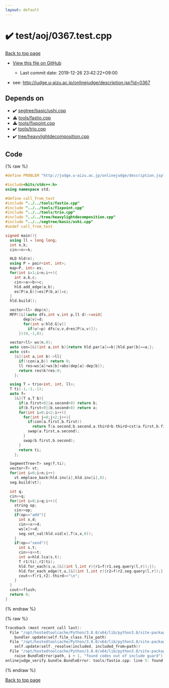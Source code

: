 ```yaml
---
layout: default
---
```


<!-- mathjax config similar to math.stackexchange -->
<script type="text/javascript" async
  src="https://cdnjs.cloudflare.com/ajax/libs/mathjax/2.7.5/MathJax.js?config=TeX-MML-AM_CHTML">
</script>
<script type="text/x-mathjax-config">
  MathJax.Hub.Config({
    TeX: { equationNumbers: { autoNumber: "AMS" }},
    tex2jax: {
      inlineMath: [ ['$','$'] ],
      processEscapes: true
    },
    "HTML-CSS": { matchFontHeight: false },
    displayAlign: "left",
    displayIndent: "2em"
  });
</script>

<script type="text/javascript" src="https://cdnjs.cloudflare.com/ajax/libs/jquery/3.4.1/jquery.min.js"></script>
<script src="https://cdn.jsdelivr.net/npm/jquery-balloon-js@1.1.2/jquery.balloon.min.js" integrity="sha256-ZEYs9VrgAeNuPvs15E39OsyOJaIkXEEt10fzxJ20+2I=" crossorigin="anonymous"></script>
<script type="text/javascript" src="../../../assets/js/copy-button.js"></script>
<link rel="stylesheet" href="../../../assets/css/copy-button.css" />


# :heavy_check_mark: test/aoj/0367.test.cpp

<a href="../../../index.html">Back to top page</a>

* <a href="{{ site.github.repository_url }}/blob/master/test/aoj/0367.test.cpp">View this file on GitHub</a>
    - Last commit date: 2019-12-26 23:42:22+09:00


* see: <a href="http://judge.u-aizu.ac.jp/onlinejudge/description.jsp?id=0367">http://judge.u-aizu.ac.jp/onlinejudge/description.jsp?id=0367</a>


## Depends on

* :heavy_check_mark: <a href="../../../library/segtree/basic/ushi.cpp.html">segtree/basic/ushi.cpp</a>
* :warning: <a href="../../../library/tools/fastio.cpp.html">tools/fastio.cpp</a>
* :warning: <a href="../../../library/tools/fixpoint.cpp.html">tools/fixpoint.cpp</a>
* :heavy_check_mark: <a href="../../../library/tools/trio.cpp.html">tools/trio.cpp</a>
* :heavy_check_mark: <a href="../../../library/tree/heavylightdecomposition.cpp.html">tree/heavylightdecomposition.cpp</a>


## Code

<a id="unbundled"></a>
{% raw %}
```cpp
#define PROBLEM "http://judge.u-aizu.ac.jp/onlinejudge/description.jsp?id=0367"

#include<bits/stdc++.h>
using namespace std;

#define call_from_test
#include "../../tools/fastio.cpp"
#include "../../tools/fixpoint.cpp"
#include "../../tools/trio.cpp"
#include "../../tree/heavylightdecomposition.cpp"
#include "../../segtree/basic/ushi.cpp"
#undef call_from_test

signed main(){
  using ll = long long;
  int n,k;
  cin>>n>>k;

  HLD hld(n);
  using P = pair<int, int>;
  map<P, int> es;
  for(int i=1;i<n;i++){
    int a,b,c;
    cin>>a>>b>>c;
    hld.add_edge(a,b);
    es[P(a,b)]=es[P(b,a)]=c;
  }
  hld.build();

  vector<ll> dep(n);
  MFP([&](auto dfs,int v,int p,ll d)->void{
        dep[v]=d;
        for(int u:hld.G[v])
          if(u!=p) dfs(u,v,d+es[P(u,v)]);
      })(0,-1,0);

  vector<ll> ws(n,0);
  auto con=[&](int a,int b){return hld.par[a]==b||hld.par[b]==a;};
  auto cst=
    [&](int a,int b)->ll{
      if(!con(a,b)) return 0;
      ll res=ws[a]+ws[b]+abs(dep[a]-dep[b]);
      return res%k?res:0;
    };

  using T = trio<int, int, ll>;
  T ti(-1,-1,-1);
  auto f=
    [&](T a,T b){
      if(a.first<0||a.second<0) return b;
      if(b.first<0||b.second<0) return a;
      for(int i=0;i<2;i++){
        for(int j=0;j<2;j++){
          if(con(a.first,b.first))
            return T(a.second,b.second,a.third+b.third+cst(a.first,b.first));
          swap(a.first,a.second);
        }
        swap(b.first,b.second);
      }
      return ti;
    };

  SegmentTree<T> seg(f,ti);
  vector<T> vt;
  for(int i=0;i<n;i++)
    vt.emplace_back(hld.inv[i],hld.inv[i],0);
  seg.build(vt);

  int q;
  cin>>q;
  for(int i=0;i<q;i++){
    string op;
    cin>>op;
    if(op=="add"){
      int x,d;
      cin>>x>>d;
      ws[x]+=d;
      seg.set_val(hld.vid[x],T(x,x,0));
    }
    if(op=="send"){
      int s,t;
      cin>>s>>t;
      int u=hld.lca(s,t);
      T r1(ti),r2(ti);
      hld.for_each(s,u,[&](int l,int r){r1=f(r1,seg.query(l,r));});
      hld.for_each_edge(t,u,[&](int l,int r){r2=f(r2,seg.query(l,r));});
      cout<<f(r1,r2).third<<"\n";
    }
  }
  cout<<flush;
  return 0;
}

```
{% endraw %}

<a id="bundled"></a>
{% raw %}
```cpp
Traceback (most recent call last):
  File "/opt/hostedtoolcache/Python/3.8.0/x64/lib/python3.8/site-packages/onlinejudge_verify/docs.py", line 328, in write_contents
    bundler.update(self.file_class.file_path)
  File "/opt/hostedtoolcache/Python/3.8.0/x64/lib/python3.8/site-packages/onlinejudge_verify/bundle.py", line 154, in update
    self.update(self._resolve(included, included_from=path))
  File "/opt/hostedtoolcache/Python/3.8.0/x64/lib/python3.8/site-packages/onlinejudge_verify/bundle.py", line 123, in update
    raise BundleError(path, i + 1, "found codes out of include guard")
onlinejudge_verify.bundle.BundleError: tools/fastio.cpp: line 5: found codes out of include guard

```
{% endraw %}

<a href="../../../index.html">Back to top page</a>

